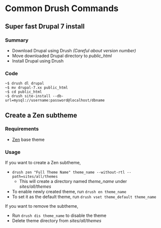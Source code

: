 # Common Drush Commands ###

## Super fast Drupal 7 install ##

### Summary ###

* Download Drupal using Drush *(Careful about version number)*
* Move downloaded Drupal directory to *public_html*
* Install Drupal using Drush

### Code ###

```
~$ drush dl drupal
~$ mv drupal-7.xx public_html
~$ cd public_html
~$ drush site-install --db-url=mysql://username:password@localhost/dbname
```

## Create a Zen subtheme ##

### Requirements ###

* [Zen](https://drupal.org/project/ZEN) base theme

### Usage ###

If you want to create a Zen subtheme,

* `drush zen "Full Theme Name" theme_name --without-rtl --path=sites/all/themes`
  * This will create a directory named *theme_name* under *sites/all/themes*
* To enable newly created theme, run `drush en theme_name`
* To set it as the default theme, run `drush vset theme_default theme_name`

If you want to remove the subtheme,

* Run `drush dis theme_name` to disable the theme
* Delete theme directory from *sites/all/themes*